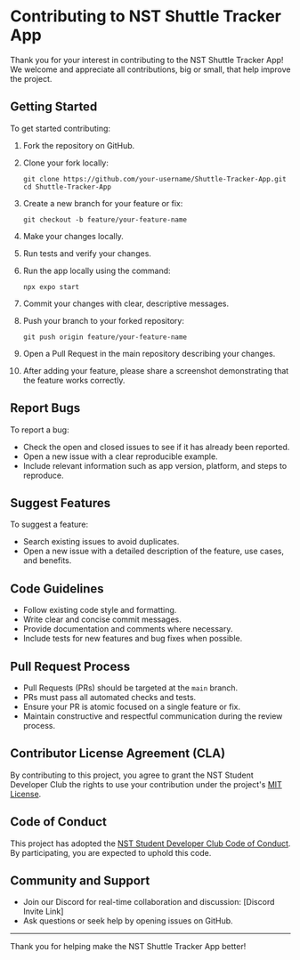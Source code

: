 # Contributing to NST Shuttle Tracker App

Thank you for your interest in contributing to the NST Shuttle Tracker App! We welcome and appreciate all contributions, big or small, that help improve the project.

## Getting Started

To get started contributing:

1. Fork the repository on GitHub.
2. Clone your fork locally:

    ```
    git clone https://github.com/your-username/Shuttle-Tracker-App.git
    cd Shuttle-Tracker-App
    ```

3. Create a new branch for your feature or fix:

    ```
    git checkout -b feature/your-feature-name
    ```

4. Make your changes locally.
5. Run tests and verify your changes.
6. Run the app locally using the command:

    ```
    npx expo start
    ```

7. Commit your changes with clear, descriptive messages.
8. Push your branch to your forked repository:

    ```
    git push origin feature/your-feature-name
    ```

9. Open a Pull Request in the main repository describing your changes.

10. After adding your feature, please share a screenshot demonstrating that the feature works correctly.

## Report Bugs

To report a bug:

- Check the open and closed issues to see if it has already been reported.
- Open a new issue with a clear reproducible example.
- Include relevant information such as app version, platform, and steps to reproduce.

## Suggest Features

To suggest a feature:

- Search existing issues to avoid duplicates.
- Open a new issue with a detailed description of the feature, use cases, and benefits.

## Code Guidelines

- Follow existing code style and formatting.
- Write clear and concise commit messages.
- Provide documentation and comments where necessary.
- Include tests for new features and bug fixes when possible.

## Pull Request Process

- Pull Requests (PRs) should be targeted at the `main` branch.
- PRs must pass all automated checks and tests.
- Ensure your PR is atomic focused on a single feature or fix.
- Maintain constructive and respectful communication during the review process.

## Contributor License Agreement (CLA)

By contributing to this project, you agree to grant the NST Student Developer Club the rights to use your contribution under the project's [MIT License](LICENSE.md).

## Code of Conduct

This project has adopted the [NST Student Developer Club Code of Conduct](CODE_OF_CONDUCT.md). By participating, you are expected to uphold this code.

## Community and Support

- Join our Discord for real-time collaboration and discussion: [Discord Invite Link]
- Ask questions or seek help by opening issues on GitHub.

---

Thank you for helping make the NST Shuttle Tracker App better!
